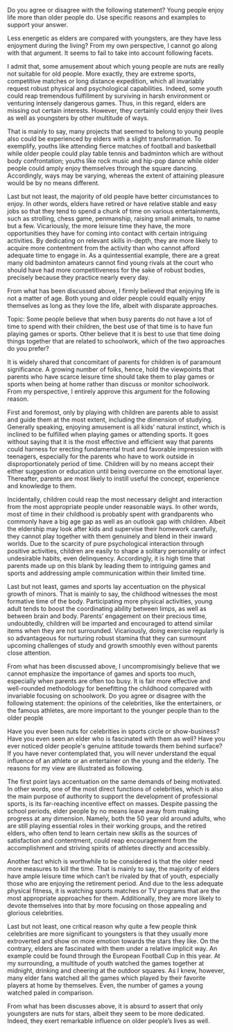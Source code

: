 Do you agree or disagree with the following statement? Young people enjoy life more than older people do. Use specific reasons and examples to support your answer.


Less energetic as elders are compared with youngsters, are they have less enjoyment during the living? From my own perspective, I cannot go along with that argument. It seems to fail to take into account following facets.

I admit that, some amusement about which young people are nuts are really not suitable for old people. More exactly, they are extreme sports, competitive matches or long distance expedition, which all invariably request robust physical and psychological capabilities. Indeed, some youth could reap tremendous fulfillment by surviving in harsh environment or venturing intensely dangerous games. Thus, in this regard, elders are missing out certain interests. However, they certainly could enjoy their lives as well as youngsters by other multitude of ways.

That is mainly to say, many projects that seemed to belong to young people also could be experienced by elders with a slight transformation. To exemplify, youths like attending fierce matches of football and basketball while older people could play table tennis and badminton which are without body confrontation; youths like rock music and hip-pop dance while older people could amply enjoy themselves through the square dancing. Accordingly, ways may be varying, whereas the extent of attaining pleasure would be by no means different. 

Last but not least, the majority of old people have better circumstances to enjoy. In other words, elders have retired or have relative stable and easy jobs so that they tend to spend a chunk of time on various entertainments, such as strolling, chess game, penmanship, raising small animals, to name but a few. Vicariously, the more leisure time they have, the more opportunities they have for coming into contact with certain intriguing activities. By dedicating on relevant skills in-depth, they are more likely to acquire more contentment from the activity than who cannot afford adequate time to engage in. As a quintessential example, there are a great many old badminton amateurs cannot find young rivals at the court who should have had more competitiveness for the sake of robust bodies, precisely because they practice nearly every day.

From what has been discussed above, I firmly believed that enjoying life is not a matter of age. Both young and older people could equally enjoy themselves as long as they love the life, albeit with disparate approaches.
 
Topic: Some people believe that when busy parents do not have a lot of time to spend with their children, the best use of that time is to have fun playing games or sports. Other believe that it is best to use that time doing things together that are related to schoolwork, which of the two approaches do you prefer?


It is widely shared that concomitant of parents for children is of paramount significance. A growing number of folks, hence, hold the viewpoints that parents who have scarce leisure time should take them to play games or sports when being at home rather than discuss or monitor schoolwork. From my perspective, I entirely approve this argument for the following reason.

First and foremost, only by playing with children are parents able to assist and guide them at the most extent, including the dimension of studying. Generally speaking, enjoying amusement is all kids’ natural instinct, which is inclined to be fulfilled when playing games or attending sports. It goes without saying that it is the most effective and efficient way that parents could harness for erecting fundamental trust and favorable impression with teenagers, especially for the parents who have to work outside in disproportionately period of time. Children will by no means accept their either suggestion or education until being overcome on the emotional layer. Thereafter, parents are most likely to instill useful the concept, experience and knowledge to them. 

Incidentally, children could reap the most necessary delight and interaction from the most appropriate people under reasonable ways. In other words, most of time in their childhood is probably spent with grandparents who commonly have a big age gap as well as an outlook gap with children. Albeit the eldership may look after kids and supervise their homework carefully, they cannot play together with them genuinely and blend in their inward worlds. Due to the scarcity of pure psychological interaction through positive activities, children are easily to shape a solitary personality or infect undesirable habits, even delinquency. Accordingly, it is high time that parents made up on this blank by leading them to intriguing games and sports and addressing ample communication within their limited time.

Last but not least, games and sports lay accentuation on the physical growth of minors. That is mainly to say, the childhood witnesses the most formative time of the body. Participating more physical activities, young adult tends to boost the coordinating ability between limps, as well as between brain and body. Parents’ engagement on their precious time, undoubtedly, children will be imparted and encouraged to attend similar items when they are not surrounded. Vicariously, doing exercise regularly is so advantageous for nurturing robust stamina that they can surmount upcoming challenges of study and growth smoothly even without parents close attention.

From what has been discussed above, I uncompromisingly believe that we cannot emphasize the importance of games and sports too much, especially when parents are often too busy. It is fair more effective and well-rounded methodology for benefitting the childhood compared with invariable focusing on schoolwork. 
Do you agree or disagree with the following statement: the opinions of the celebrities, like the entertainers, or the famous athletes, are more important to the younger people than to the older people

Have you ever been nuts for celebrities in sports circle or show-business? Have you even seen an elder who is fascinated with them as well? Have you ever noticed older people's genuine attitude towards them behind surface? If you have never contemplated that, you will never understand the equal influence of an athlete or an entertainer on the young and the elderly. The reasons for my view are illustrated as following.

The first point lays accentuation on the same demands of being motivated. In other words, one of the most direct functions of celebrities, which is also the main purpose of authority to support the development of professional sports, is its far-reaching incentive effect on masses. Despite passing the school periods, elder people by no means leave away from making progress at any dimension. Namely, both the 50 year old around adults, who are still playing essential roles in their working groups, and the retired elders, who often tend to learn certain new skills as the sources of satisfaction and contentment, could reap encouragement from the accomplishment and striving spirits of athletes directly and accessibly.

Another fact which is worthwhile to be considered is that the older need more measures to kill the time. That is mainly to say, the majority of elders have ample leisure time which can’t be rivaled by that of youth, especially those who are enjoying the retirement period. And due to the less adequate physical fitness, it is watching sports matches or TV programs that are the most appropriate approaches for them. Additionally, they are more likely to devote themselves into that by more focusing on those appealing and glorious celebrities.

Last but not least, one critical reason why quite a few people think celebrities are more significant to youngsters is that they usually more extroverted and show on more emotion towards the stars they like. On the contrary, elders are fascinated with them under a relative implicit way. An example could be found through the European Football Cup in this year. At my surrounding, a multitude of youth watched the games together at midnight, drinking and cheering at the outdoor squares. As I knew, however, many elder fans watched all the games which played by their favorite players at home by themselves. Even, the number of games a young watched paled in comparison. 

From what has been discusses above, it is absurd to assert that only youngsters are nuts for stars, albeit they seem to be more dedicated. Indeed, they exert remarkable influence on older people’s lives as well.
